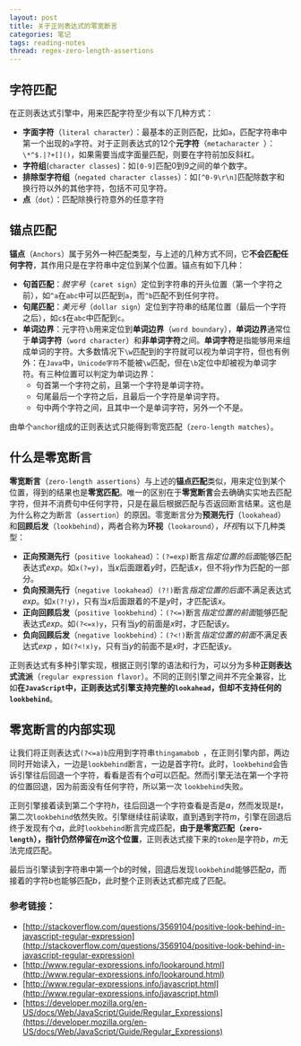 ```yaml
---
layout: post
title: 关于正则表达式的零宽断言
categories: 笔记
tags: reading-notes
thread: regex-zero-length-assertions
---
```


## 字符匹配

在正则表达式引擎中，用来匹配字符至少有以下几种方式：

- **字面字符**（`literal character`）：最基本的正则匹配，比如`a`，匹配字符串中第一个出现的`a`字符。对于正则表达式的12个**元字符**（`metacharacter `）：`\*^$.|?+[]()`，如果需要当成字面量匹配，则要在字符前加反斜杠。
- **字符组**(`character classes`)：如`[0-9]`匹配0到9之间的单个数字。
- **排除型字符组**（`negated character classes`）：如`[^0-9\r\n]`匹配除数字和换行符以外的其他字符，包括不可见字符。
- **点**（`dot`）：匹配除换行符意外的任意字符


## 锚点匹配

**锚点**（`Anchors`）属于另外一种匹配类型，与上述的几种方式不同，它**不会匹配任何字符**，其作用只是在字符串中定位到某个位置。锚点有如下几种：

- **句首匹配**：*脱字号*（`caret sign`）定位到字符串的开头位置（第一个字符之前），如`^a`在`abc`中可以匹配到`a`，而`^b`匹配不到任何字符。
- **句尾匹配**：*美元号*（`dollar sign`）定位到字符串的结尾位置（最后一个字符之后），如`c$`在`abc`中匹配到`c`。
- **单词边界**：元字符`\b`用来定位到**单词边界**（`word boundary`），**单词边界**通常位于**单词字符**（`word character`）和**非单词字符**之间。**单词字符**是指能够用来组成单词的字符。大多数情况下`\w`匹配到的字符就可以视为单词字符，但也有例外：在`Java`中，`Unicode字符`不能被`\w`匹配，但在`\b`定位中却被视为单词字符。有三种位置可以判定为单词边界：
	- 句首第一个字符之前，且第一个字符是单词字符。
	- 句尾最后一个字符之后，且最后一个字符是单词字符。
	- 句中两个字符之间，且其中一个是单词字符，另外一个不是。

由单个`anchor`组成的正则表达式只能得到零宽匹配（`zero-length matches`）。



## 什么是零宽断言

**零宽断言**（`zero-length assertions`）与上述的**锚点匹配**类似，用来定位到某个位置，得到的结果也是**零宽匹配**。唯一的区别在于**零宽断言**会去确确实实地去匹配字符，但并不消费句中任何字符，只是在最后根据匹配与否返回断言结果。这也是为什么称之为断言（`assertion`）的原因。零宽断言分为**预测先行**（`lookahead`）和**回顾后发**（`lookbehind`），两者合称为**环视**（`lookaround`），*环视*有以下几种类型：

- **正向预测先行**（`positive lookahead`）：`(?=exp)`断言*指定位置的后面*能够匹配表达式*exp*。如`x(?=y)`，当*x*后面跟着*y*时，匹配该*x*，但不将*y*作为匹配的一部分。
- **负向预测先行**（`negative lookahead`）`(?!)`断言*指定位置的后面*不满足表达式*exp*。如`x(?!y)`，只有当*x*后面跟着的不是*y*时，才匹配该*x*。
- **正向回顾后发**（`positive lookbehind`）：`(?<=)`断言*指定位置的前面*能够匹配表达式*exp*。如`(?<=x)y`，只有当*y*的前面是*x*时，才匹配该*y*。
- **负向回顾后发**（`negative lookbehind`）：`(?<!)`断言*指定位置的前面*不满足表达式*exp* ，如`(?<!x)y`，只有当*y*的前面不是*x*时，才匹配该*y*。

正则表达式有多种引擎实现，根据正则引擎的语法和行为，可以分为多种**正则表达式流派**（`regular expression flavor`）。不同的正则引擎之间并不完全兼容，比如**在`JavaScript`中，正则表达式引擎支持完整的`lookahead`，但却不支持任何的`lookbehind`**。


## 零宽断言的内部实现
让我们将正则表达式`(?<=a)b`应用到字符串`thingamabob `，在正则引擎内部，两边同时开始读入，一边是`lookbehind`断言，一边是首字符*t*。此时，`lookbehind`会告诉引擎往后回退一个字符，看看是否有个*a*可以匹配。然而引擎无法在第一个字符的位置回退，因为前面没有任何字符，所以第一次 `lookbehind`失败。

正则引擎接着读到第二个字符*h*，往后回退一个字符查看是否是*a*，然而发现是*t*，第二次`lookbehind`依然失败。引擎继续往前读取，直到遇到字符*m*，引擎在回退后终于发现有个*a*，此时`lookbehind`断言完成匹配，**由于是零宽匹配（`zero-length`），指针仍然停留在*m*这个位置**，正则表达式接下来的`token`是字符*b*，*m*无法完成匹配。

最后当引擎读到字符串中第一个*b*的时候，回退后发现`lookbehind`能够匹配*a*，而接着的字符*b*也能够匹配*b*，此时整个正则表达式都完成了匹配。


### 参考链接：
- [http://stackoverflow.com/questions/3569104/positive-look-behind-in-javascript-regular-expression](http://stackoverflow.com/questions/3569104/positive-look-behind-in-javascript-regular-expression)
- [http://www.regular-expressions.info/lookaround.html](http://www.regular-expressions.info/lookaround.html)
- [http://www.regular-expressions.info/javascript.html](http://www.regular-expressions.info/javascript.html)
- [https://developer.mozilla.org/en-US/docs/Web/JavaScript/Guide/Regular_Expressions](https://developer.mozilla.org/en-US/docs/Web/JavaScript/Guide/Regular_Expressions)